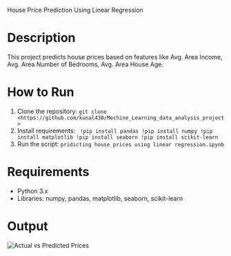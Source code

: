 House Price Prediction Using Linear Regression

# Description
This project predicts house prices based on features like Avg. Area Income, Avg. Area Number of Bedrooms, Avg. Area House Age.

# How to Run
1. Clone the repository: `git clone <https://github.com/kunal430/Mechine_Learning_data_analysis_project>`
2. Install requirements: ` !pip install pandas
!pip install numpy
!pip install matplotlib
!pip install seaborn
!pip install scikit-learn`
3. Run the script: `pridicting house prices using linear regression.ipynb`

# Requirements
- Python 3.x
- Libraries: numpy, pandas, matplotlib, seaborn, scikit-learn

# Output
![Actual vs Predicted Prices](https://github.com/user-attachments/assets/1c6caae4-8704-4ba6-8d6b-361cb754f288)
